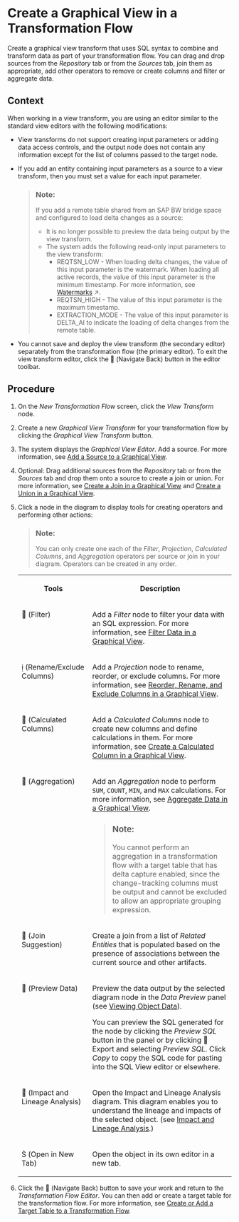 <!-- loioc65e37c5918148e89206a542ee3bb660 -->

<link rel="stylesheet" type="text/css" href="css/sap-icons.css"/>

# Create a Graphical View in a Transformation Flow

Create a graphical view transform that uses SQL syntax to combine and transform data as part of your transformation flow. You can drag and drop sources from the *Repository* tab or from the *Sources* tab, join them as appropriate, add other operators to remove or create columns and filter or aggregate data.



## Context

When working in a view transform, you are using an editor similar to the standard view editors with the following modifications:

-   View transforms do not support creating input parameters or adding data access controls, and the output node does not contain any information except for the list of columns passed to the target node.
-   If you add an entity containing input parameters as a source to a view transform, then you must set a value for each input parameter.

    > ### Note:  
    > If you add a remote table shared from an SAP BW bridge space and configured to load delta changes as a source:
    > 
    > -   It is no longer possible to preview the data being output by the view transform.
    > -   The system adds the following read-only input parameters to the view transform:
    >     -   REQTSN\_LOW - When loading delta changes, the value of this input parameter is the watermark. When loading all active records, the value of this input parameter is the minimum timestamp. For more information, see [Watermarks](https://help.sap.com/viewer/9f36ca35bc6145e4acdef6b4d852d560/DEV_CURRENT/en-US/890897f00a4944c7a6f90d3816a8d4c6.html "When you run a transformation flow that loads delta changes to a target table, the system uses a watermark (a timestamp) to track the data that has been transferred.") :arrow_upper_right:.
    >     -   REQTSN\_HIGH - The value of this input parameter is the maximum timestamp.
    >     -   EXTRACTION\_MODE - The value of this input parameter is DELTA\_AI to indicate the loading of delta changes from the remote table.

-   You cannot save and deploy the view transform \(the secondary editor\) separately from the transformation flow \(the primary editor\). To exit the view transform editor, click the <span class="FPA-icons-V3"></span> \(Navigate Back\) button in the editor toolbar.



## Procedure

1.  On the *New Transformation Flow* screen, click the *View Transform* node.

2.  Create a new *Graphical View Transform* for your transformation flow by clicking the *Graphical View Transform* button.

3.  The system displays the *Graphical View Editor*. Add a source. For more information, see [Add a Source to a Graphical View](add-a-source-to-a-graphical-view-1eee180.md).

4.  Optional: Drag additional sources from the *Repository* tab or from the *Sources* tab and drop them onto a source to create a join or union. For more information, see [Create a Join in a Graphical View](create-a-join-in-a-graphical-view-947d6d8.md) and [Create a Union in a Graphical View](create-a-union-in-a-graphical-view-5c3d354.md).

5.  Click a node in the diagram to display tools for creating operators and performing other actions:

    > ### Note:  
    > You can only create one each of the *Filter*, *Projection*, *Calculated Columns*, and *Aggregation* operators per source or join in your diagram. Operators can be created in any order.


    <table>
    <tr>
    <th valign="top">

    Tools
    
    </th>
    <th valign="top">

    Description
    
    </th>
    </tr>
    <tr>
    <td valign="top">
    
    <span class="FPA-icons-V3"></span> \(Filter\)
    
    </td>
    <td valign="top">
    
    Add a *Filter* node to filter your data with an SQL expression. For more information, see [Filter Data in a Graphical View](filter-data-in-a-graphical-view-6f6fa18.md).
    
    </td>
    </tr>
    <tr>
    <td valign="top">
    
    <span class="SAP-icons-V5"></span> \(Rename/Exclude Columns\)
    
    </td>
    <td valign="top">
    
    Add a *Projection* node to rename, reorder, or exclude columns. For more information, see [Reorder, Rename, and Exclude Columns in a Graphical View](reorder-rename-and-exclude-columns-in-a-graphical-view-b846d0d.md).
    
    </td>
    </tr>
    <tr>
    <td valign="top">
    
    <span class="FPA-icons-V3"></span> \(Calculated Columns\)
    
    </td>
    <td valign="top">
    
    Add a *Calculated Columns* node to create new columns and define calculations in them. For more information, see [Create a Calculated Column in a Graphical View](create-a-calculated-column-in-a-graphical-view-3897f48.md).
    
    </td>
    </tr>
    <tr>
    <td valign="top">
    
    <span class="FPA-icons-V3"></span> \(Aggregation\)
    
    </td>
    <td valign="top">
    
    Add an *Aggregation* node to perform `SUM`, `COUNT`, `MIN`, and `MAX` calculations. For more information, see [Aggregate Data in a Graphical View](aggregate-data-in-a-graphical-view-7733250.md). 

    > ### Note:  
    > You cannot perform an aggregation in a transformation flow with a target table that has delta capture enabled, since the change-tracking columns must be output and cannot be excluded to allow an appropriate grouping expression.


    
    </td>
    </tr>
    <tr>
    <td valign="top">
    
    <span class="FPA-icons-V3"></span> \(Join Suggestion\)
    
    </td>
    <td valign="top">
    
    Create a join from a list of *Related Entities* that is populated based on the presence of associations between the current source and other artifacts.
    
    </td>
    </tr>
    <tr>
    <td valign="top">
    
    <span class="FPA-icons-V3"></span> \(Preview Data\)
    
    </td>
    <td valign="top">
    
    Preview the data output by the selected diagram node in the *Data Preview* panel \(see [Viewing Object Data](viewing-object-data-b338e4a.md)\).

    You can preview the SQL generated for the node by clicking the *Preview SQL* button in the panel or by clicking <span class="FPA-icons-V3"></span> Export and selecting *Preview SQL*. Click *Copy* to copy the SQL code for pasting into the SQL View editor or elsewhere.
    
    </td>
    </tr>
    <tr>
    <td valign="top">
    
    <span class="FPA-icons-V3"></span> \(Impact and Lineage Analysis\)
    
    </td>
    <td valign="top">
    
    Open the Impact and Lineage Analysis diagram. This diagram enables you to understand the lineage and impacts of the selected object. \(see [Impact and Lineage Analysis](impact-and-lineage-analysis-9da4892.md).\)
    
    </td>
    </tr>
    <tr>
    <td valign="top">
    
    <span class="SAP-icons-V5"></span> \(Open in New Tab\)
    
    </td>
    <td valign="top">
    
    Open the object in its own editor in a new tab.
    
    </td>
    </tr>
    </table>
    
6.  Click the <span class="FPA-icons-V3"></span> \(Navigate Back\) button to save your work and return to the *Transformation Flow Editor*. You can then add or create a target table for the transformation flow. For more information, see [Create or Add a Target Table to a Transformation Flow](create-or-add-a-target-table-to-a-transformation-flow-0950746.md).


